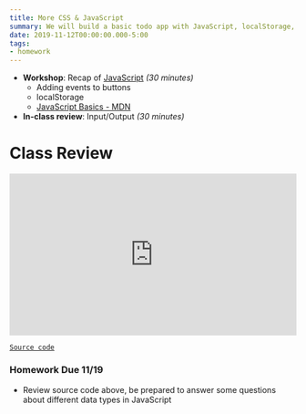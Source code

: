 ```yaml
---
title: More CSS & JavaScript
summary: We will build a basic todo app with JavaScript, localStorage, and keep data in the browser
date: 2019-11-12T00:00:00.000-5:00
tags:
- homework
---
```


- **Workshop**: Recap of [JavaScript](/reference#js) *(30 minutes)*
  - Adding events to buttons
  - localStorage
  - [JavaScript Basics - MDN](https://developer.mozilla.org/en-US/docs/Learn/Getting_started_with_the_web/JavaScript_basics)
- **In-class review**: Input/Output *(30 minutes)*

# Class Review

<style>.embed-container { position: relative; padding-bottom: 56.25%; height: 0; overflow: hidden; max-width: 100%; } .embed-container iframe, .embed-container object, .embed-container embed { position: absolute; top: 0; left: 0; width: 100%; height: 100%; }</style><div class='embed-container'><iframe width="560" height="315" src="https://www.youtube.com/embed/GgBuQWS9J8o" frameborder="0" allow="accelerometer; autoplay; encrypted-media; gyroscope; picture-in-picture" allowfullscreen></iframe></div>

<a href="https://prmlg.ht/2KgXRhh" rel="external" target="_blank">```Source code```</a>

### <a name="homework"></a>Homework Due 11/19

- Review source code above, be prepared to answer some questions about different data types in JavaScript